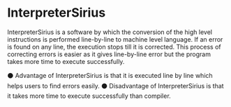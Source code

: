 # InterpreterSirius
 InterpreterSirius is a software by which the conversion of the high level instructions is performed line-by-line to machine level language. If an error is found on any line, the execution stops till it is corrected. This process of correcting errors is easier as it gives line-by-line error but the program takes more time to execute successfully.
 
⚫ Advantage of InterpreterSirius is that it is executed line by line which helps users to find errors easily.
 ⚫ Disadvantage of InterpreterSirius is that it takes more time to execute successfully than compiler.
